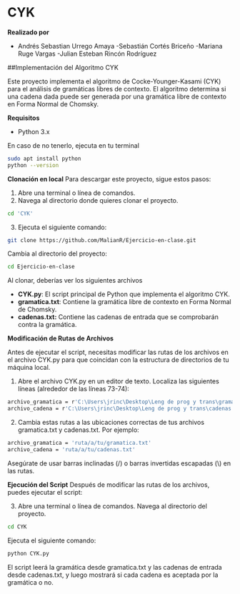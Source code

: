 # CYK

**Realizado por**
- Andrés Sebastian Urrego Amaya
-Sebastián Cortés Briceño
-Mariana Ruge Vargas
-Julian Esteban Rincón Rodríguez

##Implementación del Algoritmo CYK

Este proyecto implementa el algoritmo de Cocke-Younger-Kasami (CYK) para el análisis de gramáticas libres de contexto. El algoritmo determina si una cadena dada puede ser generada por una gramática libre de contexto en Forma Normal de Chomsky.


**Requisitos**

- Python 3.x

En caso de no tenerlo, ejecuta en tu terminal

```bash
sudo apt install python
python --version
```


**Clonación en local**
Para descargar este proyecto, sigue estos pasos:

1. Abre una terminal o línea de comandos.
2. Navega al directorio donde quieres clonar el proyecto.
```bash
cd 'CYK'
```

3. Ejecuta el siguiente comando:
```bash
git clone https://github.com/MalianR/Ejercicio-en-clase.git
```

Cambia al directorio del proyecto:
```bash
cd Ejercicio-en-clase
```
Al clonar, deberías ver los siguientes archivos
- **CYK.py**: El script principal de Python que implementa el algoritmo CYK.
- **gramatica.txt**: Contiene la gramática libre de contexto en Forma Normal de Chomsky.
- **cadenas.txt:** Contiene las cadenas de entrada que se comprobarán contra la gramática.

**Modificación de Rutas de Archivos**

Antes de ejecutar el script, necesitas modificar las rutas de los archivos en el archivo CYK.py para que coincidan con la estructura de directorios de tu máquina local.

1. Abre el archivo CYK.py en un editor de texto.
Localiza las siguientes líneas (alrededor de las líneas 73-74):
```bash
archivo_gramatica = r'C:\Users\jrinc\Desktop\Leng de prog y trans\gramatica.txt'
archivo_cadena = r'C:\Users\jrinc\Desktop\Leng de prog y trans\cadenas.txt'
```

2. Cambia estas rutas a las ubicaciones correctas de tus archivos gramatica.txt y cadenas.txt. Por ejemplo:
```bash
archivo_gramatica = 'ruta/a/tu/gramatica.txt'
archivo_cadena = 'ruta/a/tu/cadenas.txt'
```
Asegúrate de usar barras inclinadas (/) o barras invertidas escapadas (\\) en las rutas.

**Ejecución del Script**
Después de modificar las rutas de los archivos, puedes ejecutar el script:

3. Abre una terminal o línea de comandos.
Navega al directorio del proyecto.
```bash
cd CYK
```
Ejecuta el siguiente comando:
```bash
python CYK.py
```

El script leerá la gramática desde gramatica.txt y las cadenas de entrada desde cadenas.txt, y luego mostrará si cada cadena es aceptada por la gramática o no.
